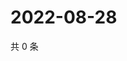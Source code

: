 # 2022-08-28

共 0 条

<!-- BEGIN WEIBO -->
<!-- 最后更新时间 Sun Aug 28 2022 01:16:31 GMT+0800 (China Standard Time) -->

<!-- END WEIBO -->
